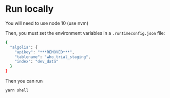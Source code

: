 # Run locally

You will need to use node 10 (use nvm)

Then, you must set the environment variables in a `.runtimeconfig.json` file:

```sh
{
  "algolia": {
    "apikey": "***REMOVED***",
    "tablename": "who_trial_staging",
    "index": "dev_data"
  }
}
```

Then you can run

```
yarn shell
```
